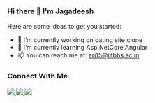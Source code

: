 ### Hi there 👋 I'm Jagadeesh

<!--
**Ratnajagadeesharava/Ratnajagadeesharava** is a ✨ _special_ ✨ repository because its `README.md` (this file) appears on your GitHub profile.
-->
Here are some ideas to get you started:

- 🔭 I’m currently working on dating site clone
- 🌱 I’m currently learning Asp.NetCore,Angular
- 📫 You can reach me at: arj15@iitbbs.ac.in

### Connect With Me
<a href="">
  <img src="//logo.clearbit.com/linkedin.cn?size=80&greyscale=true">
 </a><a href="">
  <img src="//logo.clearbit.com/instagram.com?size=80&greyscale=true">
 </a><a href="">
  <img src="//logo.clearbit.com/facebook.com?size=80&greyscale=true">
 </a>
